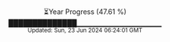 <p align="center">
⏳Year Progress (47.61 %) <br>
██████████████▁▁▁▁▁▁▁▁▁▁▁▁▁▁▁▁ <br>
<sub>Updated: Sun, 23 Jun 2024 06:24:01 GMT</sub>
</p>

